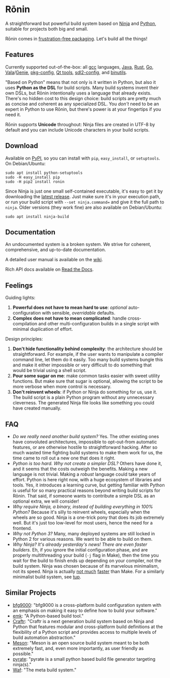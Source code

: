Rōnin
=====

A straightforward but powerful build system based on [Ninja](https://ninja-build.org/) and
[Python](https://www.python.org/), suitable for projects both big and small.

Rōnin comes in [frustration-free packaging](https://en.wikipedia.org/wiki/Wrap_rage). Let's build
all the things!

Features
--------

Currently supported out-of-the-box:
all [gcc](https://gcc.gnu.org/) languages,
[Java](https://www.oracle.com/java/),
[Rust](https://www.rust-lang.org/),
[Go](https://golang.org/),
[Vala](https://wiki.gnome.org/Projects/Vala)/[Genie](https://wiki.gnome.org/Projects/Genie),
[pkg-config](https://www.freedesktop.org/wiki/Software/pkg-config/),
[Qt tools](https://www.qt.io/),
[sdl2-config](https://wiki.libsdl.org/Installation), and
[binutils](https://sourceware.org/binutils/docs/binutils/).

"Based on Python" means that not only is it written in Python, but also it uses
**Python as the DSL** for build scripts. Many build systems invent their own DSLs, but Rōnin
intentionally uses a language that already exists. There's no hidden cost to this design choice:
build scripts are pretty much as concise and coherent as any specialized DSL. You _don't_ need to be
an expert in Python to use Rōnin, but there's power is at your fingertips if you need it.

Rōnin supports **Unicode** throughout: Ninja files are created in UTF-8 by default and you can
include Unicode characters in your build scripts.

Download
--------

Available on [PyPI](https://pypi.python.org/pypi/ronin), so you can install with `pip`,
`easy_install`, or `setuptools`. On Debian/Ubuntu: 

	sudo apt install python-setuptools
	sudo -H easy_install pip
	sudo -H pip2 install ronin

Since Ninja is just one small self-contained executable, it's easy to get it by downloading the
[latest release](https://github.com/ninja-build/ninja/releases). Just make sure it's in your
execution path, or run your build script with `--set ninja.command=` and give it the full path to
`ninja`. Older versions (they work fine) are also available on Debian/Ubuntu:

	sudo apt install ninja-build 

Documentation
-------------

An undocumented system is a broken system. We strive for coherent, comprehensive, and up-to-date
documentation.

A detailed user manual is available on the [wiki](https://github.com/tliron/ronin/wiki).

Rich API docs available on [Read the Docs](http://ronin.readthedocs.io/en/latest/).

Feelings
-------- 

Guiding lights:

1. **Powerful does not have to mean hard to use**: _optional_ auto-configuration with sensible,
   _overridable_ defaults.
2. **Complex does not have to mean complicated**: handle cross-compilation and other
   multi-configuration builds in a single script with minimal duplication of effort.

Design principles:

1. **Don't hide functionality behind complexity**: the architecture should be straightforward. For
   example, if the user wants to manipulate a compiler command line, let them do it easily. Too many
   build systems bungle this and make it either impossible or very difficult to do something that
   would be trivial using a shell script.
2. **Pour some sugar on me**: make common tasks easier with sweet utility functions. But make sure
   that sugar is optional, allowing the script to be more verbose when more control is necessary. 
3. **Don't reinvent wheels**: if Python or Ninja do something for us, use it. The build script is a
   plain Python program without any unnecessary cleverness. The generated Ninja file looks like
   something you could have created manually.

FAQ
---

* _Do we really need another build system?_ Yes. The other existing ones have convoluted
  architectures, impossible to opt-out-from automatic features, or are otherwise hostile to
  straightforward hacking. After so much wasted time fighting build systems to make them work for
  us, the time came to roll out a new one that does it right.
* _Python is too hard. Why not create a simpler DSL?_ Others have done it, and it seems that the
  costs outweigh the benefits. Making a new language is not trivial. Making a _robust_ language
  could take years of effort. Python is here right now, with a huge ecosystem of libraries and
  tools. Yes, it introduces a learning curve, but getting familiar with Python is useful for so
  many practical reasons beyond writing build scripts for Rōnin. That said, if someone wants to
  contribute a simple DSL as an optional extra, we will consider!
* _Why require Ninja, a binary, instead of building everything in 100% Python?_ Because it's silly
  to reinvent wheels, especially when the wheels are so good. Ninja is a one-trick pony that does
  its job extremely well. But it's just too low-level for most users, hence the need for a frontend.
* _Why not Python 3?_ Many, many deployed systems are still locked in Python 2 for various reasons.
  We want to be able to build on them.
* _Why Ninja? It's already yesterday's news! There are even faster builders._ Eh, if you ignore the
  initial configuration phase, and are properly multithreading your build (`-j` flag in Make), then
  the time you wait for the build to finish ends up depending on your compiler, not the build
  system. Ninja was chosen because of its marvelous minimalism, not its speed. Ninja is actually 
  [not much](http://david.rothlis.net/ninja-benchmark/) 
  [faster](http://hamelot.io/programming/make-vs-ninja-performance-comparison/)
  than Make. For a similarly minimalist build system, see [tup](http://gittup.org/tup/).

Similar Projects
----------------

* [bfg9000](https://github.com/jimporter/bfg9000): "bfg9000 is a cross-platform build configuration
  system with an emphasis on making it easy to define how to build your software."
* [emk](https://github.com/kmackay/emk): "A Python-based build tool."
* [Craftr](https://craftr.net/): "Craftr is a next generation build system based on Ninja and Python
  that features modular and cross-platform build definitions at the flexibility of a Python script
  and provides access to multiple levels of build automation abstraction."
* [Meson](http://mesonbuild.com/): "Meson is an open source build system meant to be both extremely
  fast, and, even more importantly, as user friendly as possible."
* [pyrate](https://github.com/pyrate-build/pyrate-build): "pyrate is a small python based build file
  generator targeting ninja(s)."
* [Waf](https://waf.io/): "The meta build system."
